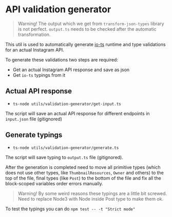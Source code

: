 # API validation generator

> Warning! The output which we get from `transform-json-types` library is not perfect. `output.ts` needs to be checked after the automatic transformation.

This util is used to automatically generate [io-ts](https://github.com/gcanti/io-ts) runtime and type validations for an actual Instagram API. 

To generate these validations two steps are required:
  - Get an actual Instagram API response and save as json
  - Get `io-ts` typings from it

## Actual API response

- `ts-node utils/validation-generator/get-input.ts` 

The script will save an actual API response for different endpoints in `input.json` file (gitignored)

## Generate typings

- `ts-node utils/validation-generator/generate.ts`

The script will save typing to `output.ts` file (gitignored).

After the generation is completed need to move all primitive types (which does not use other types, like `ThumbnailResources`, `Owner` and others) to the top of the file, final types (like `Post`) to the bottom of the file and fix all the block-scoped variables order errors manually.

> Warning! By some weird reasons these typings are a little bit screwed. Need to replace Node3 with Node inside Post type to make them ok.

To test the typings you can do `npm test -- -t "Strict mode"`